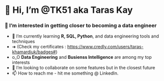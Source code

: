# 👋 Hi, I’m **@TK51** aka Taras Kay
### 👀 I’m interested in getting closer to becoming a **data engineer**
- 🌱 I’m currently learning **R, SQL, Python**, and data engineering tools and techniques
- ➜ (Check my certificates : https://www.credly.com/users/taras-khamardiuk/badges#)
- o_O **Data Engineering** and **Busienss Intelligence** are among my top interests
- 💞️ I’m looking to collaborate on some features but in the closest future
- 📫 How to reach me - hit me something @ LinkedIn.

<!---
TK51/TK51 is a ✨ special ✨ repository because its `README.md` (this file) appears on your GitHub profile.
You can click the Preview link to take a look at your changes.
--->
